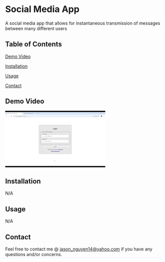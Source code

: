 # Social Media App
A social media app that allows for instantaneous transmission of messages between many different users
## Table of Contents
[Demo Video](#demo-video)

[Installation](#installation)

[Usage](#usage)

[Contact](#contact)
## Demo Video
[![Social Media App Demo](https://github.com/JasonNguyenQ/Social_Media_App_Frontend/blob/master/mq2.webp?raw=true)](https://youtu.be/jXCQX3M2-uY)

## Installation
N/A

## Usage
N/A

## Contact
Feel free to contact me @ [jason_nguyen14@yahoo.com](mailto:jason_nguyen14@yahoo.com) if you have any questions and/or concerns.
